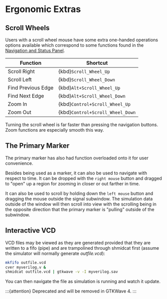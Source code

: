 # Ergonomic Extras

## Scroll Wheels

Users with a scroll wheel mouse have some extra one-handed operations
options available which correspond to some functions found in the
[Navigation and Status Panel](gtkwave.md#navigation-and-status-panel).

| Function           | Shortcut                         |
|--------------------|----------------------------------|
| Scroll Right       | {kbd}`Scroll_Wheel_Up`           |
| Scroll Left        | {kbd}`Scroll_Wheel_Down`         |
| Find Previous Edge | {kbd}`Alt+Scroll_Wheel_Up`       |
| Find Next Edge     | {kbd}`Alt+Scroll_Wheel_Down`     |
| Zoom In            | {kbd}`Control+Scroll_Wheel_Up`   |
| Zoom Out           | {kbd}`Control+Scroll_Wheel_Down` |

Turning the scroll wheel is far faster than pressing the navigation
buttons. Zoom functions are especially smooth this way.

## The Primary Marker

The primary marker has also had function overloaded onto it for user
convenience. 

Besides being used as a marker, it can also be used to
navigate with respect to time. It can be dropped with the `right mouse`
button and dragged to "open" up a region for zooming in closer or out
farther in time. 

It can also be used to scroll by holding down the `left
mouse` button and dragging the mouse outside the signal subwindow. The
simulation data outside of the window will then scroll into view with
the scrolling being in the opposite direction that the primary marker is
"pulling" outside of the subwindow.

## Interactive VCD

VCD files may be viewed as they are generated provided that they are
written to a fifo (pipe) and are trampolined through shmidcat first
(assume the simulator will normally generate *outfile.vcd*):

```bash
mkfifo outfile.vcd
cver myverilog.v &
shmidcat outfile.vcd | gtkwave -v -I myverilog.sav
```

You can then navigate the file as simulation is running and watch it
update.

:::{attention}
Deprecated and will be removed in GTKWave 4.
:::
